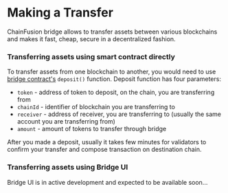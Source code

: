 # Making a Transfer

ChainFusion bridge allows to transfer assets between various blockchains and makes it fast, cheap, secure in a decentralized fashion.

### Transferring assets using smart contract directly

To transfer assets from one blockchain to another, you would need to use [bridge contract's](https://gitlab.com/chainfusion/chainfusion-contracts/-/blob/main/contracts/bridge/Bridge.sol) `deposit()` function. Deposit function has four parameters:

* `token` - address of token to deposit, on the chain, you are transferring from
* `chainId` - identifier of blockchain you are transferring to
* `receiver` - address of receiver, you are transferring to (usually the same account you are transferring from)
* `amount` - amount of tokens to transfer through bridge

After you made a deposit, usually it takes few minutes for validators to confirm your transfer and compose transaction on destination chain.

### Transferring assets using Bridge UI

Bridge UI is in active development and expected to be available soon...
